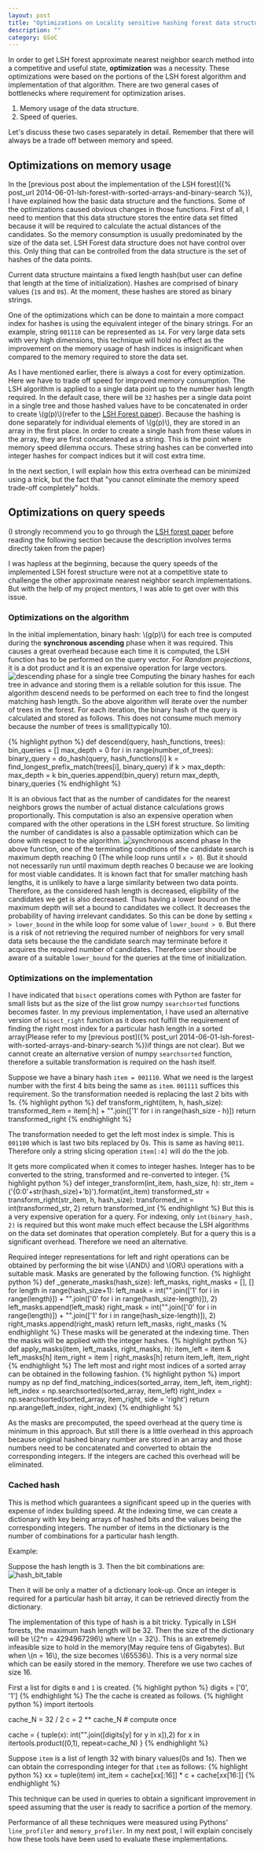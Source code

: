 ```yaml
---
layout: post
title: "Optimizations on Locality sensitive hashing forest data structure"
description: ""
category: GSoC 
---
```

In order to get LSH forest approximate nearest neighbor search method into a competitive and useful state, **optimization** was a necessity. These optimizations were based on the portions of the LSH forest algorithm and implementation of that algorithm. There are two general cases of bottlenecks where requirement for optimization arises.

1. Memory usage of the data structure.
2. Speed of queries.

Let's discuss these two cases separately in detail. Remember that there will always be a trade off between memory and speed.

## Optimizations on memory usage

In the [previous post about the implementation of the LSH forest]({% post_url 2014-06-01-lsh-forest-with-sorted-arrays-and-binary-search %}), I have explained how the basic data structure and the functions. Some of the optimizations caused obvious changes in those functions. First of all, I need to mention that this data structure stores the entire data set fitted because it will be required to calculate the actual distances of the candidates. So the memory consumption is usually predominated by the size of the data set. LSH Forest data structure does not have control over this. Only thing that can be controlled from the data structure is the set of hashes of the data points. 

Current data structure maintains a fixed length hash(but user can define that length at the time of initialization). Hashes are comprised of binary values (`1`s and `0`s). At the moment, these hashes are stored as binary strings. 

One of the optimizations which can be done to maintain a more compact index for hashes is using the equivalent integer of the binary strings. For an example, string `001110` can be represented as `14`. For very large data sets with very high dimensions, this technique will hold no effect as the improvement on the memory usage of hash indices is insignificant when compared to the memory required to store the data set. 

As I have mentioned earlier, there is always a cost for every optimization. Here we have to trade off speed for improved memory consumption. The LSH algorithm is applied to a single data point up to the number hash length required. In the default case, there will be `32` hashes per a single data point in a single tree and those hashed values have to be concatenated in order to create \\(g(p)\\)(refer to the [LSH Forest paper](http://ilpubs.stanford.edu:8090/678/1/2005-14.pdf)). Because the hashing is done separately for individual elements of  \\(g(p)\\), they are stored in an array in the first place. In order to create a single hash from these values in the array, they are first concatenated as a string. This is the point where memory speed dilemma occurs. These string hashes can be converted into integer hashes for compact indices but it will cost extra time. 

In the next section, I will explain how this extra overhead can be minimized using a trick, but the fact that "you cannot eliminate the memory speed trade-off completely" holds.

## Optimizations on query speeds

(I strongly recommend you to go through the [LSH forest paper](http://ilpubs.stanford.edu:8090/678/1/2005-14.pdf) before reading the following section because the description involves terms directly taken from the paper)

I was hapless at the beginning, because the query speeds of the implemented LSH forest structure were not at a competitive state to challenge the other approximate nearest neighbor search implementations. But with the help of my project mentors, I was able to get over with this issue.

### Optimizations on the algorithm

In the initial implementation, binary hash: \\(g(p)\\) for each tree is computed during the **synchronous ascending** phase when it was required. This causes a great overhead because each time it is computed, the LSH function has to be performed on the query vector. For _Random projections_, it is a dot product and it is an expensive operation for large vectors. 
![descending phase for a single tree](https://docs.google.com/drawings/d/1DCy4UsrJo1FXigeZvXeDzPEs_xsZ4AYgZfqERCjBujA/pub?w=960&h=720)
Computing the binary hashes for each tree in advance and storing them is a reliable solution for this issue. The algorithm descend needs to be performed on each tree to find the longest matching hash length. So the above algorithm will iterate over the number of trees in the forest. For each iteration, the binary hash of the query is calculated and stored as follows. This does not consume much memory because the number of trees is small(typically 10). 

{% highlight python %}
def descend(query, hash_functions, trees):
    bin_queries = []
    max_depth = 0
    for i in range(number_of_trees):
        binary_query = do_hash(query, hash_functions[i]
        k = find_longest_prefix_match(trees[i], binary_query)
        if k > max_depth:
            max_depth = k
        bin_queries.append(bin_query)
    return max_depth, binary_queries
{% endhighlight %}

It is an obvious fact that as the number of candidates for the nearest neighbors grows the number of actual distance calculations grows proportionally. This computation is also an expensive operation when compared with the other operations in the LSH forest structure. So limiting the number of candidates is also a passable optimization which can be done with respect to the algorithm.
![synchronous ascend phase](https://docs.google.com/drawings/d/1Q9ocBPxZzdvTEjP-Byw-OwXbBfPKwpBt-XV3_Fsmsqw/pub?w=946&h=386)
In the above function, one of the terminating conditions of the candidate search is maximum depth reaching 0 (The while loop runs until `x > 0`). But it should not necessarily run until maximum depth reaches 0 because we are looking for most viable candidates. It is known fact that for smaller matching hash lengths, it is unlikely to have a large similarity between two data points. Therefore, as the considered hash length is decreased, eligibility of the candidates we get is also decreased. Thus having a lower bound on the maximum depth will set a bound to candidates we collect. It decreases the probability of having irrelevant candidates. 
So this can be done by setting `x > lower_bound` in the while loop for some value of `lower_bound > 0`. But there is a risk of not retrieving the required number of neighbors for very small data sets because the the candidate search may terminate before it acquires the required number of candidates. Therefore user should be aware of a suitable `lower_bound` for the queries at the time of initialization.  

### Optimizations on the implementation

I have indicated that `bisect` operations comes with Python are faster for small lists but as the size of the list grow numpy `searchsorted` functions becomes faster. In my previous implementation, I have used an alternative version of `bisect_right` function as it does not fulfill the requirement of finding the right most index for a particular hash length in a sorted array(Please refer to my [previous post]({% post_url 2014-06-01-lsh-forest-with-sorted-arrays-and-binary-search %})if things are not clear). But we cannot create an alternative version of numpy `searchsorted` function, therefore a suitable transformation is required on the hash itself.

Suppose we have a binary hash `item = 001110`. What we need is the largest number with the first 4 bits being the same as `item`. `001111` suffices this requirement. So the transformation needed is replacing the last 2 bits with 1s. 
{% highlight python %}
def transform_right(item, h, hash_size):
    transformed_item = item[:h] + "".join(['1' for i in range(hash_size - h)])
    return transformed_right
{% endhighlight %}

The transformation needed to get the left most index is simple. This is `001100` which is last two bits replaced by 0s. This is same as having `0011`. Therefore only a string slicing operation `item[:4]` will do the the job. 

It gets more complicated when it comes to integer hashes. Integer has to be converted to the string, transformed and re-converted to integer. 
{% highlight python %}
def integer_transform(int_item, hash_size, h):
    str_item = ('{0:0'+str(hash_size)+'b}').format(int_item)
    transformed_str = transform_right(str_item, h, hash_size):
    transformed_int = int(transformed_str, 2)
    return transformed_int
{% endhighlight %}
But this is a very expensive operation for a query. For indexing, only `int(binary_hash, 2)` is required but this wont make much effect because the LSH algorithms on the data set dominates that operation completely. But for a query this is a significant overhead. Therefore we need an alternative.

Required integer representations for left and right operations can be obtained by performing the bit wise \\(AND\\) and \\(OR\\) operations with a suitable mask. Masks are generated by the following function.
{% highlight python %}
def _generate_masks(hash_size):
    left_masks, right_masks = [], []        
    for length in range(hash_size+1):
        left_mask  = int("".join(['1' for i in range(length)])
                         + "".join(['0' for i in range(hash_size-length)]), 2)
        left_masks.append(left_mask)
        right_mask = int("".join(['0' for i in range(length)])
                         + "".join(['1' for i in range(hash_size-length)]), 2)
        right_masks.append(right_mask)
    return left_masks, right_masks
{% endhighlight %}
These masks will be generated at the indexing time. Then the masks will be applied with the integer hashes.
{% highlight python %}
def apply_masks(item, left_masks, right_masks, h):
    item_left = item & left_masks[h]
    item_right = item | right_masks[h]
    return item_left, item_right
{% endhighlight %}
The left most and right most indices of a sorted array can be obtained in the following fashion.
{% highlight python %}
import numpy as np
def find_matching_indices(sorted_array, item_left, item_right):
    left_index = np.searchsorted(sorted_array, item_left)
    right_index = np.searchsorted(sorted_array, item_right, side = 'right')
    return np.arange(left_index, right_index)
{% endhighlight %}

As the masks are precomputed, the speed overhead at the query time is minimum in this approach. But still there is a little overhead in this approach because original hashed binary number are stored in an array and those numbers need to be concatenated and converted to obtain the corresponding integers. If the integers are cached this overhead will be eliminated.

### Cached hash

This is method which guarantees a significant speed up in the queries with expense of index building speed. At the indexing time, we can create a dictionary with key being arrays of hashed bits and the values being the corresponding integers. The number of items in the dictionary is the number of combinations for a particular hash length.

Example:

Suppose the hash length is 3. Then the bit combinations are:
![hash_bit_table](https://docs.google.com/drawings/d/1hiUf22xhydYwCedrn0QChcB8yGcv7C1puW0Y1a_n8ZI/pub?w=882&h=384)

Then it will be only a matter of a dictionary look-up. Once an integer is required for a particular hash bit array, it can be retrieved directly from the dictionary. 

The implementation of this type of hash is a bit tricky. Typically in LSH forests, the maximum hash length will be 32. Then the size of the dictionary will be \\(2^n = 4294967296\\) where \\(n = 32\\). This is an extremely infeasible size to hold in the memory(May require tens of Gigabytes). But when \\(n = 16\\), the size becomes \\(65536\\). This is a very normal size which can be easily stored in the memory. Therefore we use two caches of size 16. 

First a list for digits `0` and `1` is created.
{% highlight python %}
digits = ['0', '1']
{% endhighlight %}
The the cache is created as follows.
{% highlight python %}
import itertools

cache_N = 32 / 2
c = 2 ** cache_N # compute once

cache = {
   tuple(x): int("".join([digits[y] for y in x]),2)
   for x in itertools.product((0,1), repeat=cache_N)
}
{% endhighlight %}

Suppose `item` is a list of length 32 with binary values(0s and 1s). Then we can obtain the corresponding integer for that `item` as follows:
{% highlight python %}
xx = tuple(item)
int_item = cache[xx[:16]] * c + cache[xx[16:]]
{% endhighlight %}

This technique can be used in queries to obtain a significant improvement in speed assuming that the user is ready to sacrifice a portion of the memory.

Performance of all these techniques were measured using Pythons' `line_profiler` and `memory_profiler`. In my next post, I will explain concisely how these tools have been used to evaluate these implementations.